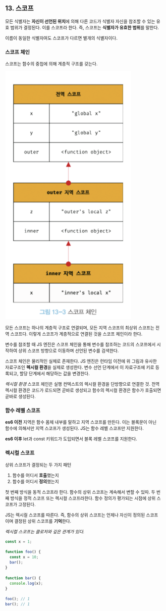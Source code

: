 ## 13. 스코프

모든 식별자는 **자신이 선언된 위치**에 의해 다른 코드가 식별자 자신을 참조할 수 있는 유효 범위가 결정된다. 이를 스코프라 한다.
즉, 스코프는 **식별자가 유효한 범위**를 말한다.

이름이 동일한 식별자여도 스코프가 다르면 별개의 식별자이다.

### 스코프 체인

스코프는 함수의 중첩에 의해 계층적 구조를 갖는다.

![alt text](image-2.png)

모든 스코프는 하나의 계층적 구조로 연결되며, 모든 지역 스코프의 최상위 스코프는 전역 스코프다. 이렇게 스코프가 계층적으로 연결된 것을 스코프 체인이라 한다.

변수를 참조할 때 JS 엔진은 스코프 체인을 통해 변수를 참조하는 코드의 스코프에서 시작하여 상위 스코프 방향으로 이동하며 선언된 변수를 검색한다.

스코프 체인은 물리적인 실체로 존재한다.
JS 엔진은 런타임 이전에 위 그림과 유사한 자료구조인 **렉시컬 환경**을 실제로 생성한다.
변수 선언 단계에서 이 자료구조에 키로 등록되고, 할당 단계에서 해당하는 값을 변경한다.

_렉시컬 환경_
스코프 체인은 실행 컨텍스트의 렉시컬 환경을 단방향으로 연결한 것.
전역 렉시컬 환경은 코드가 로드되면 곧바로 생성되고 함수의 렉시컬 환경은 함수가 호출되면 곧바로 생성된다.

### 함수 레벨 스코프

**es6 이전**
지역은 함수 몸체 내부를 말하고 지역 스코프를 만든다.
이는 블록문이 아닌 함수에 의해서만 지역 스코프가 생성된다.
JS는 함수 레벨 스코프만 지원한다.

**es6 이후**
let과 const 키워드가 도입되면서 블록 레벨 스코프를 지원한다.

### 렉시컬 스코프

상위 스코프가 결정되는 두 가지 패턴

1. 함수를 어디서 **호출**했는지
2. 함수를 어디서 **정의**했는지

첫 번째 방식을 동적 스코프라 한다. 함수의 상위 스코프는 계속해서 변할 수 있따.
두 번째 방식을 정적 스코프 또는 렉시컬 스코프라한다.
함수 정의가 평가되는 시점에 상위 스코프가 고정된다.

JS는 렉시컬 스코프를 따른다.
즉, 함수의 상위 스코프는 언제나 자신이 정의된 스코프이며 결정된 상위 스코프를 **기억**한다.

_렉시컬 스코프는 클로저와 깊은 관계가 있다._

```js
const x = 1;

function foo() {
  const x = 10;
  bar();
}

function bar() {
  console.log(x);
}

foo(); // 1
bar(); // 1
```
